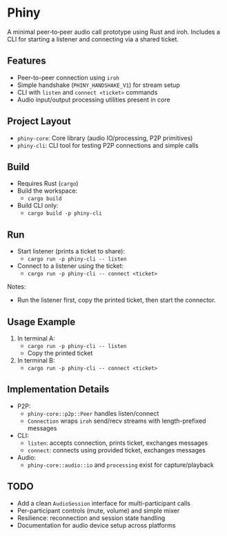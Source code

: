 # Phiny

A minimal peer‑to‑peer audio call prototype using Rust and iroh. Includes a CLI for starting a listener and connecting via a shared ticket.

## Features
- Peer-to-peer connection using `iroh`
- Simple handshake (`PHINY_HANDSHAKE_V1`) for stream setup
- CLI with `listen` and `connect <ticket>` commands
- Audio input/output processing utilities present in core 

## Project Layout
- `phiny-core`: Core library (audio IO/processing, P2P primitives)
- `phiny-cli`: CLI tool for testing P2P connections and simple calls


## Build
- Requires Rust (`cargo`)
- Build the workspace:
  - `cargo build`
- Build CLI only:
  - `cargo build -p phiny-cli`

## Run
- Start listener (prints a ticket to share):
  - `cargo run -p phiny-cli -- listen`
- Connect to a listener using the ticket:
  - `cargo run -p phiny-cli -- connect <ticket>`

Notes:
- Run the listener first, copy the printed ticket, then start the connector.

## Usage Example
1. In terminal A:
   - `cargo run -p phiny-cli -- listen`
   - Copy the printed ticket
2. In terminal B:
   - `cargo run -p phiny-cli -- connect <ticket>`


## Implementation Details
- P2P:
  - `phiny-core::p2p::Peer` handles listen/connect
  - `Connection` wraps `iroh` send/recv streams with length-prefixed messages
- CLI:
  - `listen`: accepts connection, prints ticket, exchanges messages
  - `connect`: connects using provided ticket, exchanges messages
- Audio:
  - `phiny-core::audio::io` and `processing` exist for capture/playback

## TODO
- Add a clean `AudioSession` interface for multi-participant calls
- Per-participant controls (mute, volume) and simple mixer
- Resilience: reconnection and session state handling
- Documentation for audio device setup across platforms